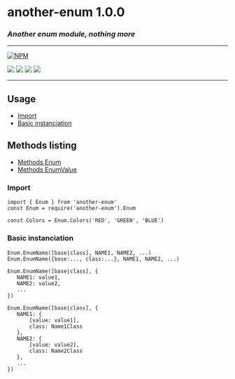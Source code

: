 **another-enum** 1.0.0
=================
### _Another enum module, nothing more_

---
[![NPM](https://nodei.co/npm/another-enum.png)](https://nodei.co/npm/another-enum/)

[![](https://img.shields.io/badge/version-1.0.0-blue.svg)]() [![](https://img.shields.io/badge/build-passing-brightgreen.svg)]() [![](https://img.shields.io/badge/tests-76%2F76-brightgreen.svg)]() [![](https://img.shields.io/badge/dependencies-none-brightgreen.svg)]()

---

## Usage
- [Import](#import)
- [Basic instanciation](#basic-instanciation)

## Methods listing
- [Methods Enum](doc/enum.md)
- [Methods EnumValue](doc/enum-value.md)

### Import
```
import { Enum } from 'another-enum'
const Enum = require('another-enum').Enum

const Colors = Enum.Colors('RED', 'GREEN', 'BLUE')
```

### Basic instanciation
```
Enum.EnumName([base|class], NAME1, NAME2, ...)
Enum.EnumName({base:..., class:...}, NAME1, NAME2, ...)

Enum.EnumName([base|class], {
   NAME1: value1,
   NAME2: value2,
   ...
})

Enum.EnumName([base|class], {
   NAME1: {
       [value: value1],
       class: Name1Class
   },
   NAME2: {
       [value: value2],
       class: Name2Class
   },
   ...
})
```
